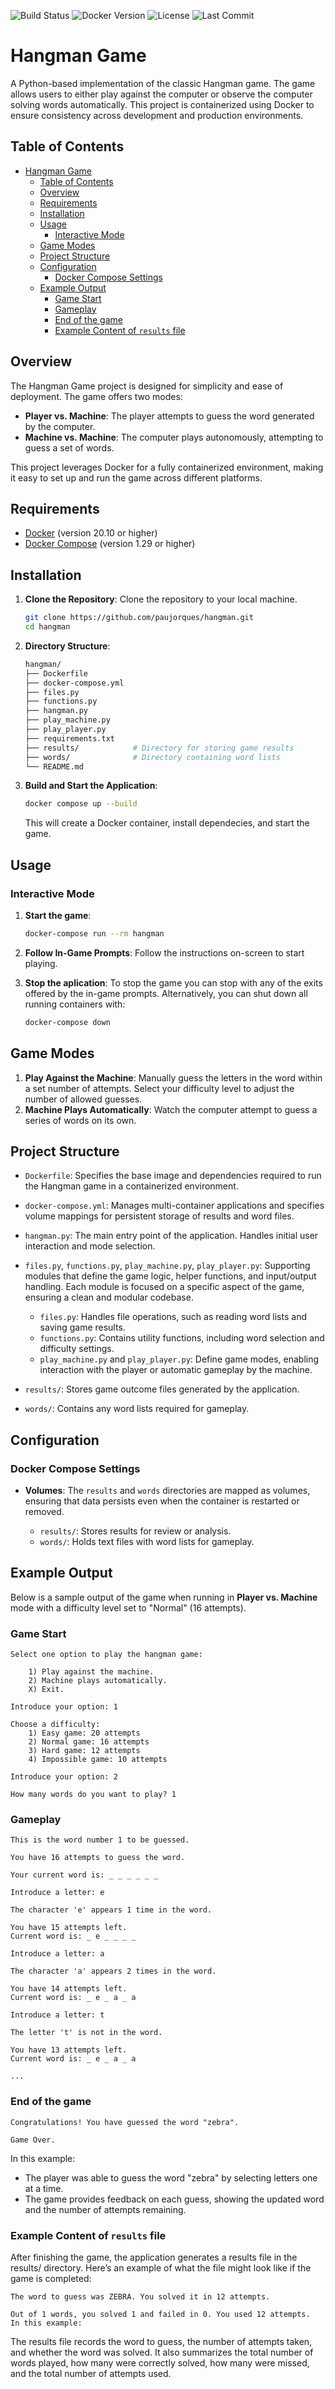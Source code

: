 ![Build Status](https://img.shields.io/badge/build-passing-brightgreen)
![Docker Version](https://img.shields.io/badge/docker-20.10-blue)
![License](https://img.shields.io/badge/license-MIT-green)
![Last Commit](https://img.shields.io/github/last-commit/paujorques02/hangman)

# Hangman Game

A Python-based implementation of the classic Hangman game. The game allows users to either play against the computer or observe the computer solving words automatically. This project is containerized using Docker to ensure consistency across development and production environments.

## Table of Contents
- [Hangman Game](#hangman-game)
  - [Table of Contents](#table-of-contents)
  - [Overview](#overview)
  - [Requirements](#requirements)
  - [Installation](#installation)
  - [Usage](#usage)
    - [Interactive Mode](#interactive-mode)
  - [Game Modes](#game-modes)
  - [Project Structure](#project-structure)
  - [Configuration](#configuration)
    - [Docker Compose Settings](#docker-compose-settings)
  - [Example Output](#example-output)
    - [Game Start](#game-start)
    - [Gameplay](#gameplay)
    - [End of the game](#end-of-the-game)
    - [Example Content of `results` file](#example-content-of-results-file)

## Overview

The Hangman Game project is designed for simplicity and ease of deployment. The game offers two modes:
- **Player vs. Machine**: The player attempts to guess the word generated by the computer.
- **Machine vs. Machine**: The computer plays autonomously, attempting to guess a set of words.

This project leverages Docker for a fully containerized environment, making it easy to set up and run the game across different platforms.

## Requirements

- [Docker](https://www.docker.com/get-started) (version 20.10 or higher)
- [Docker Compose](https://docs.docker.com/compose/) (version 1.29 or higher)

## Installation

1. **Clone the Repository**:
   Clone the repository to your local machine.
   ```bash
   git clone https://github.com/paujorques/hangman.git
   cd hangman
   ```

2. **Directory Structure**:
    ```bash
    hangman/
    ├── Dockerfile
    ├── docker-compose.yml
    ├── files.py
    ├── functions.py
    ├── hangman.py
    ├── play_machine.py
    ├── play_player.py
    ├── requirements.txt
    ├── results/            # Directory for storing game results
    ├── words/              # Directory containing word lists
    └── README.md
    ```

3. **Build and Start the Application**:
    ```bash
    docker compose up --build
    ```
    This will create a Docker container, install dependecies, and start the game.

## Usage 

### Interactive Mode

1. **Start the game**:
    ```bash
    docker-compose run --rm hangman
    ```

2. **Follow In-Game Prompts**:
    Follow the instructions on-screen to start playing.

3. **Stop the aplication**:
    To stop the game you can stop with any of the exits offered by the in-game prompts. Alternatively, you can shut down all running containers with:
    ```bash
    docker-compose down
    ```

## Game Modes

1. **Play Against the Machine**: Manually guess the letters in the word within a set number of attempts. Select your difficulty level to adjust the number of allowed guesses.
2. **Machine Plays Automatically**: Watch the computer attempt to guess a series of words on its own.

## Project Structure

* `Dockerfile`: Specifies the base image and dependencies required to run the Hangman game in a containerized environment.

* `docker-compose.yml`: Manages multi-container applications and specifies volume mappings for persistent storage of results and word files.

* `hangman.py`: The main entry point of the application. Handles initial user interaction and mode selection.

* `files.py`, `functions.py`, `play_machine.py`, `play_player.py`: Supporting modules that define the game logic, helper functions, and input/output handling. Each module is focused on a specific aspect of the game, ensuring a clean and modular codebase.

    * `files.py`: Handles file operations, such as reading word lists and saving game results.
    * `functions.py`: Contains utility functions, including word selection and difficulty settings.
    * `play_machine.py` and `play_player.py`: Define game modes, enabling interaction with the player or automatic gameplay by the machine.

* `results/`: Stores game outcome files generated by the application.

* `words/`: Contains any word lists required for gameplay.

## Configuration

### Docker Compose Settings

* **Volumes**: The `results` and `words` directories are mapped as volumes, ensuring that data persists even when the container is restarted or removed.

  * `results/`: Stores results for review or analysis.
  * `words/`: Holds text files with word lists for gameplay.

## Example Output

Below is a sample output of the game when running in **Player vs. Machine** mode with a difficulty level set to "Normal" (16 attempts).

### Game Start
```plaintext
Select one option to play the hangman game:

    1) Play against the machine.
    2) Machine plays automatically.
    X) Exit.

Introduce your option: 1

Choose a difficulty:
    1) Easy game: 20 attempts
    2) Normal game: 16 attempts
    3) Hard game: 12 attempts
    4) Impossible game: 10 attempts

Introduce your option: 2

How many words do you want to play? 1
```
### Gameplay
```plaintext
This is the word number 1 to be guessed.

You have 16 attempts to guess the word.

Your current word is: _ _ _ _ _ _

Introduce a letter: e

The character 'e' appears 1 time in the word.

You have 15 attempts left.
Current word is: _ e _ _ _ _

Introduce a letter: a

The character 'a' appears 2 times in the word.

You have 14 attempts left.
Current word is: _ e _ a _ a

Introduce a letter: t

The letter 't' is not in the word.

You have 13 attempts left.
Current word is: _ e _ a _ a

...
```
### End of the game
```plaintext
Congratulations! You have guessed the word "zebra".

Game Over.
```
In this example:

  * The player was able to guess the word "zebra" by selecting letters one at a time.
  * The game provides feedback on each guess, showing the updated word and the number of attempts remaining.
  
### Example Content of `results` file

After finishing the game, the application generates a results file in the results/ directory. Here’s an example of what the file might look like if the game is completed:

```plaintext
The word to guess was ZEBRA. You solved it in 12 attempts.

Out of 1 words, you solved 1 and failed in 0. You used 12 attempts.
In this example:
```
The results file records the word to guess, the number of attempts taken, and whether the word was solved.
It also summarizes the total number of words played, how many were correctly solved, how many were missed, and the total number of attempts used.

